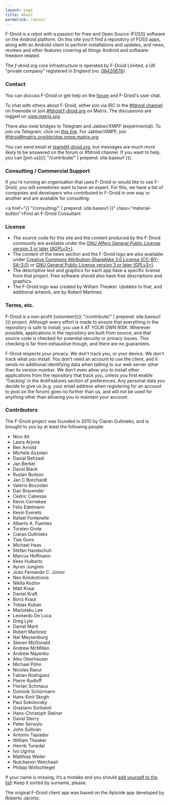```yaml
---
layout: page
title: About
permalink: /about/
---
```


F-Droid is a robot with a passion for Free and Open Source (FOSS) software on the Android platform. On this site you’ll find a repository of FOSS apps, along with an Android client to perform installations and updates, and news, reviews and other features covering all things Android and software-freedom related.

The _f-droid.org_ core infrastructure is operated by F-Droid Limited, a UK "private company" registered in England (no. [08420676](https://beta.companieshouse.gov.uk/company/08420676)).

### Contact

You can discuss F-Droid or get help on the
[forum](https://forum.f-droid.org) and F-Droid's user chat.

To chat with others about F-Droid, either join via IRC in the
[#fdroid channel](https://webchat.freenode.net/?channels=%23fdroid) on
freenode or join [#fdroid:f-droid.org](https://matrix.to/#/#fdroid:f-droid.org) on Matrix.
The discussions are logged on
[view.matrix.org](https://view.matrix.org/alias/%23fdroid:f-droid.org).

There also exist bridges to Telegram and Jabber/XMPP (experimental).
To join via Telegram, click on [this link](https://matrix.f-droid.org/fdroid/telegram/).
For Jabber/XMPP,
join [#fdroid#matrix.org@bridge.xmpp.matrix.org](xmpp:#fdroid#matrix.org@bridge.xmpp.matrix.org?join).

You can send email at
[team@f-droid.org](mailto:team@f-droid.org), but messages are much
more likely to be answered on the forum or #fdroid channel. If you
want to help, you can [join us]({{ "/contribute/" | prepend:
site.baseurl }}).

### Consulting / Commercial Support

If you're running an organisation that uses F-Droid or would like to use F-Droid, you will sometimes want to have an expert. For this, we have a list of companies and developers who contributed to F-Droid in one way or another and are available for consulting:

<a href="{{ "/consulting/" | prepend: site.baseurl }}" class="material-button">Find an F-Droid Consultant</a>

### License

* The source code for this site and the content produced by the F-Droid community are available under the [GNU Affero General Public License version 3 or later (AGPLv3+)](https://www.gnu.org/licenses/agpl-3.0.html).
* The content of the news section and the F-Droid logo are also available under [Creative Commons Attribution-ShareAlike 3.0 License (CC-BY-SA-3.0)](http://creativecommons.org/licenses/by-sa/3.0/) or [GNU General Public License version 3 or later (GPLv3+)](https://www.gnu.org/licenses/gpl-3.0.html).
* The descriptive text and graphics for each app have a specific license from that project.  Free software should also have free descriptions and graphics.
* The F-Droid logo was created by William Theaker. Updates to that, and additional artwork, are by Robert Martinez.


### Terms, etc.

F-Droid is a non-profit [volunteer]({{ "/contribute/" | prepend: site.baseurl }}) project. Although every effort is made to ensure that everything in the repository is safe to install, you use it AT YOUR OWN RISK. Wherever possible, applications in the repository are built from source, and that source code is checked for potential security or privacy issues. This checking is far from exhaustive though, and there are no guarantees.

F-Droid respects your privacy. We don’t track you, or your device. We don’t track what you install. You don’t need an account to use the client, and it sends no additional identifying data when talking to our web server other than its version number. We don’t even allow you to install other applications from the repository that track you, unless you first enable ‘Tracking’ in the AntiFeatures section of preferences. Any personal data you decide to give us (e.g. your email address when registering for an account to post on the forum) goes no further than us, and will not be used for anything other than allowing you to maintain your account.


### Contributors

The F-Droid project was founded in 2010 by Ciaran Gultnieks,
and is brought to you by at least the following people:

* Nico Alt
* Laura Arjona
* Ben Arnold
* Michele Azzolari
* Danial Behzadi
* Jan Berkel
* David Black
* Ruslan Boitsov
* Jan C Borchardt
* Valerio Bozzolan
* Dan Bravender
* Cédric Cabessa
* Kevin Cernekee
* Felix Edelmann
* Kevin Everets
* Rafael Fontenelle
* Alberto A. Fuentes
* Torsten Grote
* Ciaran Gultnieks
* Tias Guns
* Michael Haas
* Stefan Handschuh
* Marcus Hoffmann
* Kees Hulberts
* Ayron Jungren
* João Fernando C. Júnior
* Neo Kolokotronis
* Nikita Kozlov
* Matt Kraai
* Daniel Kraft
* Boris Kraut
* Tobias Kuban
* Mariotaku Lee
* Leonardo De Luca
* Greg Lyle
* Daniel Marti
* Robert Martinez
* Nat Meysenburg
* Steven McDonald
* Andrew McMillan
* Andrew Nayenko
* Alex Oberhauser
* Michael Pöhn
* Nicolas Raoul
* Fabian Rodriguez
* Pierre Rudloff
* Florian Schmaus
* Dominik Schürmann
* Hans-Emil Skogh
* Paul Sokolovsky
* Graziano Sorbaioli
* Hans-Christoph Steiner
* David Sterry
* Peter Serwylo
* John Sullivan
* Antonio Tapiador
* William Theaker
* Henrik Tunedal
* Ivo Ugrina
* Matthias Weiler
* Nutchanon Wetchasit
* Philipp Wollschlegel

If your name is missing, it’s a mistake and you should
[add yourself to the list](https://gitlab.com/fdroid/fdroid-website/blob/master/_pages/about.md)!
Keep it sorted by surname, please.

The original F-Droid client app was based on the Aptoide app developed by Roberto Jacinto.

